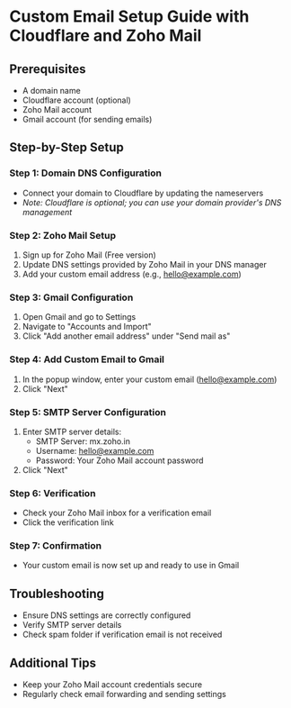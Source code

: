 # Custom Email Setup Guide with Cloudflare and Zoho Mail

## Prerequisites
- A domain name
- Cloudflare account (optional)
- Zoho Mail account
- Gmail account (for sending emails)

## Step-by-Step Setup

### Step 1: Domain DNS Configuration
- Connect your domain to Cloudflare by updating the nameservers
- *Note: Cloudflare is optional; you can use your domain provider's DNS management*

### Step 2: Zoho Mail Setup
1. Sign up for Zoho Mail (Free version)
2. Update DNS settings provided by Zoho Mail in your DNS manager
3. Add your custom email address (e.g., hello@example.com)

### Step 3: Gmail Configuration
1. Open Gmail and go to Settings
2. Navigate to "Accounts and Import"
3. Click "Add another email address" under "Send mail as"

### Step 4: Add Custom Email to Gmail
1. In the popup window, enter your custom email (hello@example.com)
2. Click "Next"

### Step 5: SMTP Server Configuration
1. Enter SMTP server details:
   - SMTP Server: mx.zoho.in
   - Username: hello@example.com
   - Password: Your Zoho Mail account password
2. Click "Next"

### Step 6: Verification
- Check your Zoho Mail inbox for a verification email
- Click the verification link

### Step 7: Confirmation
- Your custom email is now set up and ready to use in Gmail

## Troubleshooting
- Ensure DNS settings are correctly configured
- Verify SMTP server details
- Check spam folder if verification email is not received

## Additional Tips
- Keep your Zoho Mail account credentials secure
- Regularly check email forwarding and sending settings
